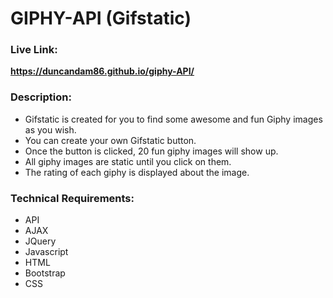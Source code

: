 # GIPHY-API (Gifstatic)

### Live Link: 
**https://duncandam86.github.io/giphy-API/**

### Description:
* Gifstatic is created for you to find some awesome and fun Giphy images as you wish.
* You can create your own Gifstatic button.
* Once the button is clicked, 20 fun giphy images will show up.
* All giphy images are static until you click on them.
* The rating of each giphy is displayed about the image.

### Technical Requirements:
* API
* AJAX
* JQuery
* Javascript
* HTML
* Bootstrap
* CSS



